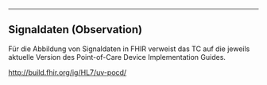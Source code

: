 ----
## Signaldaten (Observation)

Für die Abbildung von Signaldaten in FHIR verweist das TC auf die jeweils aktuelle Version des Point-of-Care Device Implementation Guides. 

http://build.fhir.org/ig/HL7/uv-pocd/